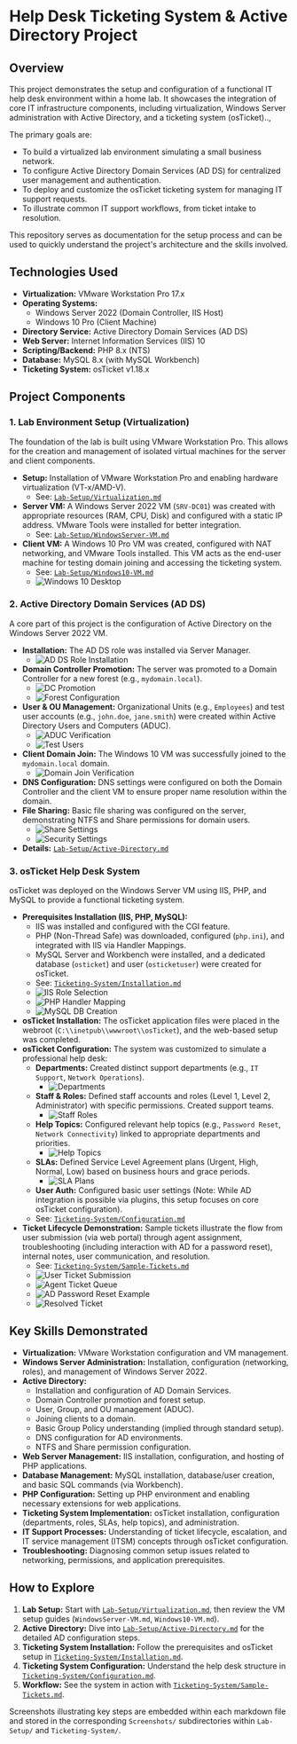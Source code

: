 # Help Desk Ticketing System & Active Directory Project

## Overview

This project demonstrates the setup and configuration of a functional IT help desk environment within a home lab. It showcases the integration of core IT infrastructure components, including virtualization, Windows Server administration with Active Directory, and a ticketing system (osTicket)..,

The primary goals are:
*   To build a virtualized lab environment simulating a small business network.
*   To configure Active Directory Domain Services (AD DS) for centralized user management and authentication.
*   To deploy and customize the osTicket ticketing system for managing IT support requests.
*   To illustrate common IT support workflows, from ticket intake to resolution.

This repository serves as documentation for the setup process and can be used to quickly understand the project's architecture and the skills involved.

## Technologies Used

*   **Virtualization:** VMware Workstation Pro 17.x
*   **Operating Systems:**
    *   Windows Server 2022 (Domain Controller, IIS Host)
    *   Windows 10 Pro (Client Machine)
*   **Directory Service:** Active Directory Domain Services (AD DS)
*   **Web Server:** Internet Information Services (IIS) 10
*   **Scripting/Backend:** PHP 8.x (NTS)
*   **Database:** MySQL 8.x (with MySQL Workbench)
*   **Ticketing System:** osTicket v1.18.x

## Project Components

### 1. Lab Environment Setup (Virtualization)

The foundation of the lab is built using VMware Workstation Pro. This allows for the creation and management of isolated virtual machines for the server and client components.

*   **Setup:** Installation of VMware Workstation Pro and enabling hardware virtualization (VT-x/AMD-V).
    *   See: [`Lab-Setup/Virtualization.md`](Lab-Setup/Virtualization.md)
*   **Server VM:** A Windows Server 2022 VM (`SRV-DC01`) was created with appropriate resources (RAM, CPU, Disk) and configured with a static IP address. VMware Tools were installed for better integration.
    *   See: [`Lab-Setup/WindowsServer-VM.md`](Lab-Setup/WindowsServer-VM.md)
*   **Client VM:** A Windows 10 Pro VM was created, configured with NAT networking, and VMware Tools installed. This VM acts as the end-user machine for testing domain joining and accessing the ticketing system.
    *   See: [`Lab-Setup/Windows10-VM.md`](Lab-Setup/Windows10-VM.md)
    *   ![Windows 10 Desktop](Lab-Setup/Screenshots/windows10-desktop/windows10-desktop5.png)

### 2. Active Directory Domain Services (AD DS)

A core part of this project is the configuration of Active Directory on the Windows Server 2022 VM.

*   **Installation:** The AD DS role was installed via Server Manager.
    *   ![AD DS Role Installation](Lab-Setup/Screenshots/ad-setup/add-roles.png)
*   **Domain Controller Promotion:** The server was promoted to a Domain Controller for a new forest (e.g., `mydomain.local`).
    *   ![DC Promotion](Lab-Setup/Screenshots/ad-setup/promote.png)
    *   ![Forest Configuration](Lab-Setup/Screenshots/ad-setup/forest.png)
*   **User & OU Management:** Organizational Units (e.g., `Employees`) and test user accounts (e.g., `john.doe`, `jane.smith`) were created within Active Directory Users and Computers (ADUC).
    *   ![ADUC Verification](Lab-Setup/Screenshots/ad-setup/verify.png)
    *   ![Test Users](Lab-Setup/Screenshots/ad-setup/users.png)
*   **Client Domain Join:** The Windows 10 VM was successfully joined to the `mydomain.local` domain.
    *   ![Domain Join Verification](Lab-Setup/Screenshots/ad-setup/join.png)
*   **DNS Configuration:** DNS settings were configured on both the Domain Controller and the client VM to ensure proper name resolution within the domain.
*   **File Sharing:** Basic file sharing was configured on the server, demonstrating NTFS and Share permissions for domain users.
    *   ![Share Settings](Lab-Setup/Screenshots/ad-setup/share.png)
    *   ![Security Settings](Lab-Setup/Screenshots/ad-setup/secure.png)
*   **Details:** [`Lab-Setup/Active-Directory.md`](Lab-Setup/Active-Directory.md)

### 3. osTicket Help Desk System

osTicket was deployed on the Windows Server VM using IIS, PHP, and MySQL to provide a functional ticketing system.

*   **Prerequisites Installation (IIS, PHP, MySQL):**
    *   IIS was installed and configured with the CGI feature.
    *   PHP (Non-Thread Safe) was downloaded, configured (`php.ini`), and integrated with IIS via Handler Mappings.
    *   MySQL Server and Workbench were installed, and a dedicated database (`osticket`) and user (`osticketuser`) were created for osTicket.
    *   See: [`Ticketing-System/Installation.md`](Ticketing-System/Installation.md)
    *   ![IIS Role Selection](Ticketing-System/Screenshots/Installation/IIS.png)
    *   ![PHP Handler Mapping](Ticketing-System/Screenshots/Installation/php-iis.png)
    *   ![MySQL DB Creation](Ticketing-System/Screenshots/Installation/db.png)
*   **osTicket Installation:** The osTicket application files were placed in the webroot (`C:\\inetpub\\wwwroot\\osTicket`), and the web-based setup was completed.
*   **osTicket Configuration:** The system was customized to simulate a professional help desk:
    *   **Departments:** Created distinct support departments (e.g., `IT Support`, `Network Operations`).
        *   ![Departments](Ticketing-System/Screenshots/Configuration/departments.png)
    *   **Staff & Roles:** Defined staff accounts and roles (Level 1, Level 2, Administrator) with specific permissions. Created support teams.
        *   ![Staff Roles](Ticketing-System/Screenshots/Configuration/staff-roles.png)
    *   **Help Topics:** Configured relevant help topics (e.g., `Password Reset`, `Network Connectivity`) linked to appropriate departments and priorities.
        *   ![Help Topics](Ticketing-System/Screenshots/Configuration/help-topics.png)
    *   **SLAs:** Defined Service Level Agreement plans (Urgent, High, Normal, Low) based on business hours and grace periods.
        *   ![SLA Plans](Ticketing-System/Screenshots/Configuration/sla-plans.png)
    *   **User Auth:** Configured basic user settings (Note: While AD integration is possible via plugins, this setup focuses on core osTicket configuration).
    *   See: [`Ticketing-System/Configuration.md`](Ticketing-System/Configuration.md)
*   **Ticket Lifecycle Demonstration:** Sample tickets illustrate the flow from user submission (via web portal) through agent assignment, troubleshooting (including interaction with AD for a password reset), internal notes, user communication, and resolution.
    *   See: [`Ticketing-System/Sample-Tickets.md`](Ticketing-System/Sample-Tickets.md)
    *   ![User Ticket Submission](Ticketing-System/Screenshots/Sample/ticket-submit.png)
    *   ![Agent Ticket Queue](Ticketing-System/Screenshots/Sample/queue-view.png)
    *   ![AD Password Reset Example](Ticketing-System/Screenshots/Sample/ad-reset.png)
    *   ![Resolved Ticket](Ticketing-System/Screenshots/Sample/resolved-status.png)

## Key Skills Demonstrated

*   **Virtualization:** VMware Workstation configuration and VM management.
*   **Windows Server Administration:** Installation, configuration (networking, roles), and management of Windows Server 2022.
*   **Active Directory:**
    *   Installation and configuration of AD Domain Services.
    *   Domain Controller promotion and forest setup.
    *   User, Group, and OU management (ADUC).
    *   Joining clients to a domain.
    *   Basic Group Policy understanding (implied through standard setup).
    *   DNS configuration for AD environments.
    *   NTFS and Share permission configuration.
*   **Web Server Management:** IIS installation, configuration, and hosting of PHP applications.
*   **Database Management:** MySQL installation, database/user creation, and basic SQL commands (via Workbench).
*   **PHP Configuration:** Setting up PHP environment and enabling necessary extensions for web applications.
*   **Ticketing System Implementation:** osTicket installation, configuration (departments, roles, SLAs, help topics), and administration.
*   **IT Support Processes:** Understanding of ticket lifecycle, escalation, and IT service management (ITSM) concepts through osTicket configuration.
*   **Troubleshooting:** Diagnosing common setup issues related to networking, permissions, and application prerequisites.

## How to Explore

1.  **Lab Setup:** Start with [`Lab-Setup/Virtualization.md`](Lab-Setup/Virtualization.md), then review the VM setup guides (`WindowsServer-VM.md`, `Windows10-VM.md`).
2.  **Active Directory:** Dive into [`Lab-Setup/Active-Directory.md`](Lab-Setup/Active-Directory.md) for the detailed AD configuration steps.
3.  **Ticketing System Installation:** Follow the prerequisites and osTicket setup in [`Ticketing-System/Installation.md`](Ticketing-System/Installation.md).
4.  **Ticketing System Configuration:** Understand the help desk structure in [`Ticketing-System/Configuration.md`](Ticketing-System/Configuration.md).
5.  **Workflow:** See the system in action with [`Ticketing-System/Sample-Tickets.md`](Ticketing-System/Sample-Tickets.md).

Screenshots illustrating key steps are embedded within each markdown file and stored in the corresponding `Screenshots/` subdirectories within `Lab-Setup/` and `Ticketing-System/`.
